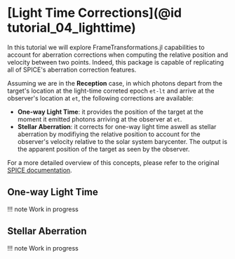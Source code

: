 # [Light Time Corrections](@id tutorial_04_lighttime)

In this tutorial we will explore FrameTransformations.jl capabilities to account for aberration corrections when computing the relative position and velocity between two points. Indeed, this package is capable of replicating all of SPICE's aberration correction features. 

Assuming we are in the **Reception** case, in which photons depart from the target's location at the light-time correted epoch `et-lt` and arrive at the observer's location at `et`, the following corrections are available:
- **One-way Light Time**: it provides the position of the target at the moment it emitted photons arriving at the observer at `et`.
- **Stellar Aberration**: it corrects for one-way light time aswell as stellar aberration by modifiying the relative position to account for the observer's velocity relative to the solar system barycenter. The output is the apparent position of the target as seen by the observer.

For a more detailed overview of this concepts, please refer to the original [SPICE documentation](https://naif.jpl.nasa.gov/pub/naif/toolkit_docs/C/cspice/spkezp_c.html).

## One-way Light Time 

!!! note 
    Work in progress

## Stellar Aberration 


!!! note 
    Work in progress